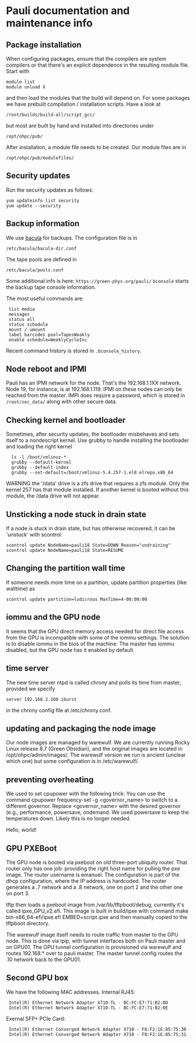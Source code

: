 # Pauli documentation and maintenance info


## Package installation
When configuring packages, ensure that the compilers are system compilers or that there's an explicit dependence in the resulting module file. Start with
```
module list
module unload X
```
and then load the modules that the build will depend on. For some packages we have prebuilt compilation / installation scripts. Have a look at 
```
/root/builds/build-all/script_gcc/
```
but most are built by hand and installed into directories under
```
/opt/ohpc/pub/
```
After installation, a module file needs to be created. Our module files are in
```
/opt/ohpc/pub/modulefiles/
```

## Security updates
Run the security updates as follows:

```
yum updateinfo list security
yum update --security
```   

## Backup information

We use [bacula](https://www.bacula.org/) for backups. The configuration file is in

 `/etc/bacula/bacula-dir.conf`

The tape pools are defined in

  `/etc/bacula/pools.conf`

Some additional info is here: `https://green-phys.org/pauli/`
`bconsole` starts the backup tape console information.

The most useful commands are:

```
 list media
 messages
 status all
 status schedule
 mount / umount
 label barcodes pool=TapesWeakly
 enable schedule=WeeklyCycleInc
```

Recent command history is stored in `.bconsole_history`.


## Node reboot and IPMI
Pauli has an IPMI network for the node. That's the 192.168.1.1XX network. Node 19, for instance, is at 192.168.1.119.
IPMI on these nodes can only be reached from the master. IMPI does require a password, which is stored in `/root/sec_data/` along with other secure data.

## Checking kernel and bootloader
Sometimes, after security updates, the bootloader misbehaves and sets itself to a nondescript kernel. Use grubby to handle installing the bootloader and loading the right kernel
```
  ls -l /boot/vmlinuz-*
  grubby --default-kernel
  grubby --default-index
  grubby --set-default=/boot/vmlinuz-5.4.257-1.el8.elrepo.x86_64
```
WARNING the '/data' drive is a zfs drive that requires a zfs module. Only the kernel 257 has that module installed. If another kernel is booted without this module, the /data drive will not appear.
## Unsticking a node stuck in drain state
If a node is stuck in drain state, but has otherwise recovered, it can be 'unstuck' with scontrol:
```
scontrol update NodeName=pauli18 State=DOWN Reason="undraining"
scontrol update NodeName=pauli18 State=RESUME
```
## Changing the partition wall time
If someone needs more time on a partition, update partition properties (like walltime) as
```
scontrol update partition=ludicrous MaxTime=4-00:00:00
```

## iommu and the GPU node
It seems that the GPU direct memory access needed for direct file access from the GPU is incompatible with some of the iommu settings. The solution is to disable iommu in the bios of the machine. The master has iommu disabled, but the GPU node has it enabled by default.

## time server
The new time server ntpd is called chrony and polls its time from master, provided we specify
```
server 192.168.2.100 iburst
```
in the chrony config file at /etc/chrony.conf.

## updating and packaging the node image
Our node images are managed by warewulf. We are currently running Rocky Linux release 8.7 (Green Obsidian), and the original images are located in /opt/ohpc/admin/images/. The warewulf version we run is ancient (unclear which one) but some configuration is in /etc/warewulf/.

## preventing overheating
We used to set cpupower with the following trick: You can use the command cpupower frequency-set -g <governor_name> to switch to a different governor. Replace <governor_name> with the desired governor (e.g., performance, powersave, ondemand. We used powersave to keep the temperatures down. Likely this is no longer needed.

Hello, world!

## GPU PXEBoot
The GPU node is booted via pxeboot on old three-port ubiquity router. That router only has one job: providing the right host name for pulling the pxe image. The router username is emanuel. The configuration is part of the dhcp configuration, where the IP address is hardcoded. The router generates a .7 network and a .8 network, one on port 2 and the other one on port 3.

tftp then loads a pxeboot image from /var/lib/tftpboot/debug, currently it's called ipxe_GPU_v2.efi. This image is built in build/ipxe with command make bin-x86_64-efi/ipxe.efi EMBED=script.ipxe and then manually copied to the tftpboot directory.

The warewulf image itself needs to route traffic from master to the GPU node. This is done via ipip, with tunnel interfaces both on Pauli master and on GPU01. The GPU tunnel configuration is provisioned via warewulf and routes 192.168.* over to pauli master. The master tunnel config routes the .10 network back to the GPU01.

## Second GPU box
We have the following MAC addresses. Internal RJ45:
```
 Intel(R) Ethernet Network Adapter X710-TL - BC:FC:E7:71:B2:0D
 Intel(R) Ethernet Network Adapter X710-TL - BC:FC:E7:71:B2:0E
```
Exernal SFP+ PCIe Card: 
```
 Intel(R) Ethernet Converged Network Adapter X710 - F8:F2:1E:85:75:30
 Intel(R) Ethernet Converged Network Adapter X710 - F8:F2:1E:85:75:31
```
 
